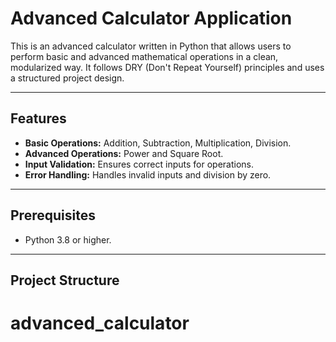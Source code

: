 # Advanced Calculator Application

This is an advanced calculator written in Python that allows users to perform basic and advanced mathematical operations in a clean, modularized way. It follows DRY (Don't Repeat Yourself) principles and uses a structured project design.

---

## Features

- **Basic Operations:** Addition, Subtraction, Multiplication, Division.
- **Advanced Operations:** Power and Square Root.
- **Input Validation:** Ensures correct inputs for operations.
- **Error Handling:** Handles invalid inputs and division by zero.

---

## Prerequisites

- Python 3.8 or higher.

---

## Project Structure


# advanced_calculator
